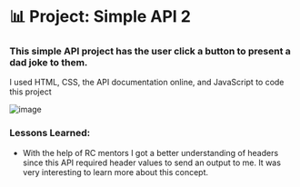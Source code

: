 # 📊 Project: Simple API 2

### This simple API project has the user click a button to present a dad joke to them.

I used HTML, CSS, the API documentation online, and JavaScript to code this project

![image](https://github.com/fjh321/Simple-API-2-FJH/assets/64885403/46a1615e-4849-438d-98b8-0047929b3d8c)

### Lessons Learned:

- With the help of RC mentors I got a better understanding of headers since this API required header values to send an output to me. It was very interesting to learn more about this concept.
